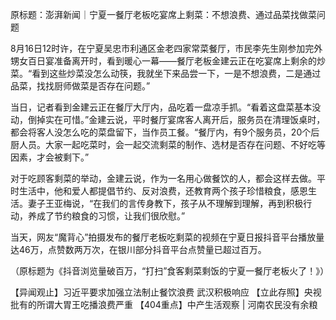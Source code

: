 原标题：澎湃新闻｜宁夏一餐厅老板吃宴席上剩菜：不想浪费、通过品菜找做菜问题

8月16日12时许，在宁夏吴忠市利通区金老四家常菜餐厅，市民李先生刚参加完外甥女百日宴准备离开时，看到暖心一幕——餐厅老板金建云正在吃宴席上剩余的炒菜。“看到这些炒菜没怎么动筷，我就坐下来品尝一下，一是不想浪费，二是通过品菜，找找厨师做菜是否存在问题。”

当日，记者看到金建云正在餐厅大厅内，品吃着一盘凉手抓。“看着这盘菜基本没动，倒掉实在可惜。”金建云说，平时餐厅宴席客人离开后，服务员在清理饭桌时，都会将客人没怎么吃的菜盘留下，当作员工餐。“餐厅内，有9个服务员，20个后厨人员。大家一起吃菜时，会一起交流剩菜的制作、选材是否存在问题、不好吃等因素，才会被剩下。”

  对于吃顾客剩菜的举动，金建云说，作为一名用心做餐饮的人，都会这样去做。平时生活中，他和爱人都提倡节约、反对浪费，还教育两个孩子珍惜粮食，感恩生活。妻子王亚梅说，“在我们的言传身教下，孩子从不理解到理解，再到积极行动，养成了节约粮食的习惯，让我们很欣慰。”

当天，网友“魔背心”拍摄发布的餐厅老板吃剩菜的视频在宁夏日报抖音平台播放量达46万，点赞数两万次，在银川部分抖音平台点赞量已超过百万。

（原标题为《抖音浏览量破百万，“打扫”食客剩菜剩饭的宁夏一餐厅老板火了！》）

【异闻观止】习近平要求加强立法制止餐饮浪费 武汉积极响应 【立此存照】央视批有的所谓大胃王吃播浪费严重 【404重点】中产生活观察 | 河南农民没有余粮 
